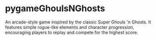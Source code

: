 # pygameGhoulsNGhosts
An arcade-style game inspired by the classic Super Ghouls 'n Ghosts. It features simple rogue-like elements and character progression, encouraging players to replay and compete for the highest score.
